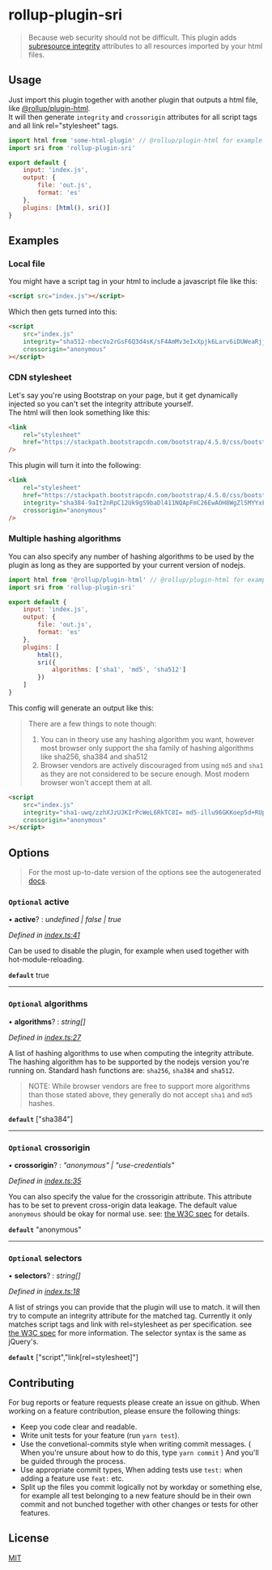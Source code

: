 # rollup-plugin-sri

> Because web security should not be difficult.
> This plugin adds [subresource integrity](https://developer.mozilla.org/en-US/docs/Web/Security/Subresource_Integrity) attributes to all resources imported by your html files.

## Usage

Just import this plugin together with another plugin that outputs a html file, like [@rollup/plugin-html](https://github.com/rollup/plugins/tree/master/packages/html). <br />
It will then generate `integrity` and `crossorigin` attributes for all script tags and all link rel="stylesheet" tags.

```js
import html from 'some-html-plugin' // @rollup/plugin-html for example
import sri from 'rollup-plugin-sri'

export default {
	input: 'index.js',
	output: {
		file: 'out.js',
		format: 'es'
	},
	plugins: [html(), sri()]
}
```

## Examples

### Local file

You might have a script tag in your html to include a javascript file like this:

```html
<script src="index.js"></script>
```

Which then gets turned into this:

```html
<script
	src="index.js"
	integrity="sha512-nbecVo2rGsF6Q3d4sK/sF4AmMv3eIxXpjk6Larv6iDUWeaRjjYL44RyK45vPO3Aav/ep6qTgbUAebC20uEGq8g== sha384-zFyvltviTuMi40r9uTjP6Cc/kdJy3hboH2SbOT2Q7UaXK8c4+DtTEAG16VM0H4tP"
	crossorigin="anonymous"
></script>
```

### CDN stylesheet

Let's say you're using Bootstrap on your page, but it get dynamically injected so you can't set the integrity attribute yourself. <br />
The html will then look something like this:

```html
<link
	rel="stylesheet"
	href="https://stackpath.bootstrapcdn.com/bootstrap/4.5.0/css/bootstrap.min.css"
/>
```

This plugin will turn it into the following:

```html
<link
	rel="stylesheet"
	href="https://stackpath.bootstrapcdn.com/bootstrap/4.5.0/css/bootstrap.min.css"
	integrity="sha384-9aIt2nRpC12Uk9gS9baDl411NQApFmC26EwAOH8WgZl5MYYxFfc+NcPb1dKGj7Sk"
	crossorigin="anonymous"
/>
```

### Multiple hashing algorithms

You can also specify any number of hashing algorithms to be used by the plugin as long as they are supported by your current version of nodejs.

```js
import html from '@rollup/plugin-html' // @rollup/plugin-html for example
import sri from 'rollup-plugin-sri'

export default {
	input: 'index.js',
	output: {
		file: 'out.js',
		format: 'es'
	},
	plugins: [
		html(),
		sri({
			algorithms: ['sha1', 'md5', 'sha512']
		})
	]
}
```

This config will generate an output like this:

> There are a few things to note though:
>
> 1. You can in theory use any hashing algorithm you want, however most browser only support the sha family of hashing algorithms like sha256, sha384 and sha512
> 2. Browser vendors are actively discouraged from using `md5` and `sha1` as they are not considered to be secure enough.
>    Most modern browser won't accept them at all.

```html
<script
	src="index.js"
	integrity="sha1-uwq/zzhXJzUJKIrPcWeL6RkTC8I= md5-illu96GKKoep5d+RUptcBw== sha512-k2VO1XnXo7MN/pqEHWCJYyn4D2d5z0FSDRvIrz4WPmw4VTPNhnSMJRvAwz2Llaij45VU35+eO3eQjydVhGggLg=="
	crossorigin="anonymous"
></script>
```

## Options

> For the most up-to-date version of the options see the autogenerated [docs](./docs/README.md).

### `Optional` active

• **active**? : _undefined | false | true_

_Defined in [index.ts:41](https://github.com/JonasKruckenberg/rollup-plugin-sri/blob/bdf0f48/index.ts#L41)_

Can be used to disable the plugin, for example when used together with hot-module-reloading.

**`default`** true

---

### `Optional` algorithms

• **algorithms**? : _string[]_

_Defined in [index.ts:27](https://github.com/JonasKruckenberg/rollup-plugin-sri/blob/bdf0f48/index.ts#L27)_

A list of hashing algorithms to use when computing the integrity attribute.
The hashing algorithm has to be supported by the nodejs version you're running on.
Standard hash functions are: `sha256`, `sha384` and `sha512`.

> NOTE: While browser vendors are free to support more algorithms than those stated above,
> they generally do not accept `sha1` and `md5` hashes.

**`default`** ["sha384"]

---

### `Optional` crossorigin

• **crossorigin**? : _"anonymous" | "use-credentials"_

_Defined in [index.ts:35](https://github.com/JonasKruckenberg/rollup-plugin-sri/blob/bdf0f48/index.ts#L35)_

You can also specify the value for the crossorigin attribute.
This attribute has to be set to prevent cross-origin data leakage.
The default value `anonymous` should be okay for normal use.
see: [the W3C spec](https://www.w3.org/TR/SRI/#cross-origin-data-leakage) for details.

**`default`** "anonymous"

---

### `Optional` selectors

• **selectors**? : _string[]_

_Defined in [index.ts:18](https://github.com/JonasKruckenberg/rollup-plugin-sri/blob/bdf0f48/index.ts#L18)_

A list of strings you can provide that the plugin will use to match.
it will then try to compute an integrity attribute for the matched tag.
Currently it only matches script tags and link with rel=stylesheet as per specification.
see [the W3C spec](https://www.w3.org/TR/SRI/#elements) for more information.
The selector syntax is the same as jQuery's.

**`default`** ["script","link[rel=stylesheet]"]

## Contributing

For bug reports or feature requests please create an issue on github.
When working on a feature contribution, please ensure the following things:

- Keep you code clear and readable.
- Write unit tests for your feature (run `yarn test`).
- Use the convetional-commits style when writing commit messages. ( When you're unsure about how to do this, type `yarn commit` ) And you'll be guided through the process.
- Use appropriate commit types, When adding tests use `test:` when adding a feature use `feat:` etc.
- Split up the files you commit logically not by workday or something else, for example all test belonging to a new feature should be in their own commit and not bunched together with other changes or tests for other features.

## License

[MIT](https://choosealicense.com/licenses/mit/)
